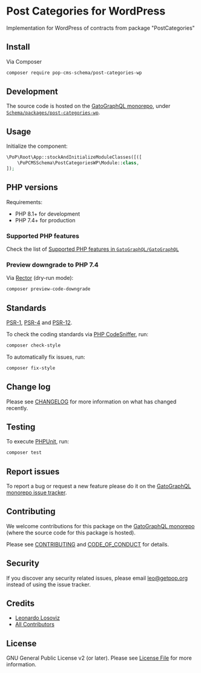 # Post Categories for WordPress

<!--
[![Build Status][ico-travis]][link-travis]
[![Quality Score][ico-code-quality]][link-code-quality]
[![Software License][ico-license]](LICENSE.md)
[![Latest Version on Packagist][ico-version]][link-packagist]
[![Coverage Status][ico-scrutinizer]][link-scrutinizer]
[![Total Downloads][ico-downloads]][link-downloads]
-->

Implementation for WordPress of contracts from package "PostCategories"

## Install

Via Composer

``` bash
composer require pop-cms-schema/post-categories-wp
```

## Development

The source code is hosted on the [GatoGraphQL monorepo](https://github.com/GatoGraphQL/GatoGraphQL), under [`Schema/packages/post-categories-wp`](https://github.com/GatoGraphQL/GatoGraphQL/tree/master/layers/Schema/packages/post-categories-wp).

## Usage

Initialize the component:

``` php
\PoP\Root\App::stockAndInitializeModuleClasses([([
    \PoPCMSSchema\PostCategoriesWP\Module::class,
]);
```

## PHP versions

Requirements:

- PHP 8.1+ for development
- PHP 7.4+ for production

### Supported PHP features

Check the list of [Supported PHP features in `GatoGraphQL/GatoGraphQL`](https://github.com/GatoGraphQL/GatoGraphQL/blob/master/docs/supported-php-features.md)

### Preview downgrade to PHP 7.4

Via [Rector](https://github.com/rectorphp/rector) (dry-run mode):

```bash
composer preview-code-downgrade
```

## Standards

[PSR-1](https://www.php-fig.org/psr/psr-1), [PSR-4](https://www.php-fig.org/psr/psr-4) and [PSR-12](https://www.php-fig.org/psr/psr-12).

To check the coding standards via [PHP CodeSniffer](https://github.com/squizlabs/PHP_CodeSniffer), run:

``` bash
composer check-style
```

To automatically fix issues, run:

``` bash
composer fix-style
```

## Change log

Please see [CHANGELOG](CHANGELOG.md) for more information on what has changed recently.

## Testing

To execute [PHPUnit](https://phpunit.de/), run:

``` bash
composer test
```

## Report issues

To report a bug or request a new feature please do it on the [GatoGraphQL monorepo issue tracker](https://github.com/GatoGraphQL/GatoGraphQL/issues).

## Contributing

We welcome contributions for this package on the [GatoGraphQL monorepo](https://github.com/GatoGraphQL/GatoGraphQL) (where the source code for this package is hosted).

Please see [CONTRIBUTING](CONTRIBUTING.md) and [CODE_OF_CONDUCT](CODE_OF_CONDUCT.md) for details.

## Security

If you discover any security related issues, please email leo@getpop.org instead of using the issue tracker.

## Credits

- [Leonardo Losoviz][link-author]
- [All Contributors][link-contributors]

## License

GNU General Public License v2 (or later). Please see [License File](LICENSE.md) for more information.

[ico-version]: https://img.shields.io/packagist/v/pop-cms-schema/post-categories-wp.svg?style=flat-square
[ico-license]: https://img.shields.io/badge/license-GPLv2-brightgreen.svg?style=flat-square
[ico-travis]: https://img.shields.io/travis/pop-cms-schema/post-categories-wp/master.svg?style=flat-square
[ico-scrutinizer]: https://img.shields.io/scrutinizer/coverage/g/pop-cms-schema/post-categories-wp.svg?style=flat-square
[ico-code-quality]: https://img.shields.io/scrutinizer/g/pop-cms-schema/post-categories-wp.svg?style=flat-square
[ico-downloads]: https://img.shields.io/packagist/dt/pop-cms-schema/post-categories-wp.svg?style=flat-square

[link-packagist]: https://packagist.org/packages/pop-cms-schema/post-categories-wp
[link-travis]: https://travis-ci.org/pop-cms-schema/post-categories-wp
[link-scrutinizer]: https://scrutinizer-ci.com/g/pop-cms-schema/post-categories-wp/code-structure
[link-code-quality]: https://scrutinizer-ci.com/g/pop-cms-schema/post-categories-wp
[link-downloads]: https://packagist.org/packages/pop-cms-schema/post-categories-wp
[link-author]: https://github.com/leoloso
[link-contributors]: ../../../../../../contributors
